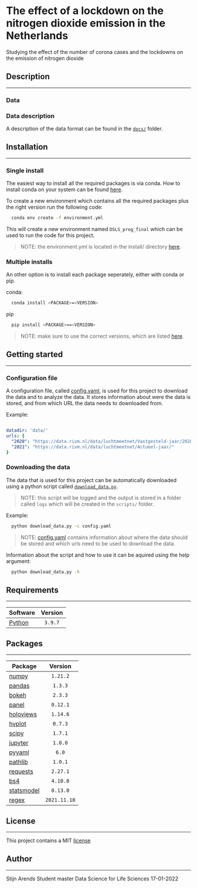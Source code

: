 # The effect of a lockdown on the nitrogen dioxide emission in the Netherlands
Studying the effect of the number of corona cases and the lockdowns on the emission of nitrogen dioxide

## Description 
* * *

### Data

### Data description
A description of the data format can be found in the [`docs/`](doce/) folder.


## Installation
* * *

### Single install
The easiest way to install all the required packages is via conda. How to install conda on your system can be found [here](https://docs.anaconda.com/anaconda/install/index.html).

To create a new environment which contains all the required packages plus the right version run the following code:

```bash
  conda env create -f environment.yml
```

This will create a new environment named `DSLS_prog_final` which can be used to run the code for this project.

> NOTE: the environment.yml is located in the install/ directory [here](install/environment.yaml).

### Multiple installs
An other option is to install each package seperately, either with conda or pip.

conda:
```bash
  conda install <PACKAGE>=<VERSION>
```

pip
```bash
  pip install <PACKAGE>==<VERSION>
```

> NOTE: make sure to use the correct versions, which are listed [here](#packages).

## Getting started
* * *

### Configuration file

A configuration file, called [config.yaml](config.yaml), is used for this project to download the data and to analyze the data.
It stores information about were the data is stored, and from which URL the data needs to downloaded from.

Example:
```YAML

datadir: 'data/'
urls: {
  "2020": "https://data.rivm.nl/data/luchtmeetnet/Vastgesteld-jaar/2020/",
  "2021": "https://data.rivm.nl/data/luchtmeetnet/Actueel-jaar/"
}
```

### Downloading the data

The data that is used for this project can be automatically downloaded using a python script called [`download_data.py`](scrtips/download_data.py).

> NOTE: this script will be logged and the output is stored in a folder called `logs` which will be created in the `scripts/` folder.

Example:

```bash
  python download_data.py -c config.yaml
```

> NOTE: [config.yaml](config.yaml) contains information about where the data should be stored and which urls need to be used to download the data.

Information about the script and how to use it can be aquired using the help argument:

```bash
  python download_data.py -h
```


## Requirements
* * *
| Software                          | Version  |
| --------------------------------- | :------: |
| [Python](https://www.python.org/) | `3.9.7`  |    


## Packages
* * *
| Package                                                           | Version      |
| ----------------------------------------------------------------- | :----------: |
| [numpy](https://numpy.org/)                                       | `1.21.2`     |
| [pandas](https://pandas.pydata.org/)                              | `1.3.3`      |
| [bokeh](https://bokeh.org/)                                       | `2.3.3`      |
| [panel](https://panel.holoviz.org/)                               | `0.12.1`     |
| [holoviews](https://holoviews.org/)                               | `1.14.6`     |
| [hvplot](https://hvplot.holoviz.org/)                             | `0.7.3`      |
| [scipy](https://scipy.org/)                                       | `1.7.1`      |
| [jupyter](https://jupyter.org/)                                   | `1.0.0`      |
| [pyyaml](https://pyyaml.org/)                                     | `6.0`        |
| [pathlib](https://pathlib.readthedocs.io/en/0.5/l)                | `1.0.1`      |
| [requests](https://docs.python-requests.org/en/master/index.html) | `2.27.1`     |
| [bs4](https://beautiful-soup-4.readthedocs.io/en/latest/)         | `4.10.0`     |
| [statsmodel](https://www.statsmodels.org/stable/index.html)       |`0.13.0`      |
| [regex](https://docs.python.org/3/library/re.html)                | `2021.11.10` |


## License
* * *
This project contains a MIT [license](./LICENSE.md)

## Author
* * *
Stijn Arends
Student master Data Science for Life Sciences
17-01-2022
